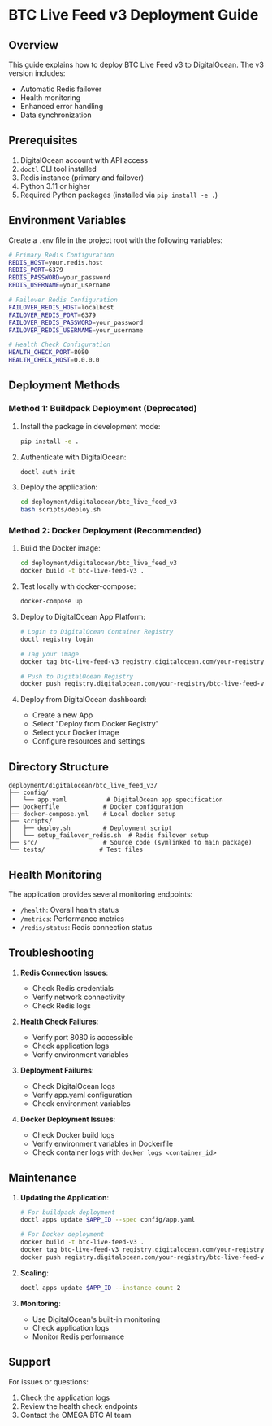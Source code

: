 # BTC Live Feed v3 Deployment Guide

## Overview

This guide explains how to deploy BTC Live Feed v3 to DigitalOcean. The v3 version includes:

- Automatic Redis failover
- Health monitoring
- Enhanced error handling
- Data synchronization

## Prerequisites

1. DigitalOcean account with API access
2. `doctl` CLI tool installed
3. Redis instance (primary and failover)
4. Python 3.11 or higher
5. Required Python packages (installed via `pip install -e .`)

## Environment Variables

Create a `.env` file in the project root with the following variables:

```bash
# Primary Redis Configuration
REDIS_HOST=your.redis.host
REDIS_PORT=6379
REDIS_PASSWORD=your_password
REDIS_USERNAME=your_username

# Failover Redis Configuration
FAILOVER_REDIS_HOST=localhost
FAILOVER_REDIS_PORT=6379
FAILOVER_REDIS_PASSWORD=your_password
FAILOVER_REDIS_USERNAME=your_username

# Health Check Configuration
HEALTH_CHECK_PORT=8080
HEALTH_CHECK_HOST=0.0.0.0
```

## Deployment Methods

### Method 1: Buildpack Deployment (Deprecated)

1. Install the package in development mode:

   ```bash
   pip install -e .
   ```

2. Authenticate with DigitalOcean:

   ```bash
   doctl auth init
   ```

3. Deploy the application:

   ```bash
   cd deployment/digitalocean/btc_live_feed_v3
   bash scripts/deploy.sh
   ```

### Method 2: Docker Deployment (Recommended)

1. Build the Docker image:

   ```bash
   cd deployment/digitalocean/btc_live_feed_v3
   docker build -t btc-live-feed-v3 .
   ```

2. Test locally with docker-compose:

   ```bash
   docker-compose up
   ```

3. Deploy to DigitalOcean App Platform:

   ```bash
   # Login to DigitalOcean Container Registry
   doctl registry login

   # Tag your image
   docker tag btc-live-feed-v3 registry.digitalocean.com/your-registry/btc-live-feed-v3:latest

   # Push to DigitalOcean Registry
   docker push registry.digitalocean.com/your-registry/btc-live-feed-v3:latest
   ```

4. Deploy from DigitalOcean dashboard:
   - Create a new App
   - Select "Deploy from Docker Registry"
   - Select your Docker image
   - Configure resources and settings

## Directory Structure

```
deployment/digitalocean/btc_live_feed_v3/
├── config/
│   └── app.yaml           # DigitalOcean app specification
├── Dockerfile            # Docker configuration
├── docker-compose.yml    # Local docker setup
├── scripts/
│   ├── deploy.sh         # Deployment script
│   └── setup_failover_redis.sh  # Redis failover setup
├── src/                  # Source code (symlinked to main package)
└── tests/               # Test files
```

## Health Monitoring

The application provides several monitoring endpoints:

- `/health`: Overall health status
- `/metrics`: Performance metrics
- `/redis/status`: Redis connection status

## Troubleshooting

1. **Redis Connection Issues**:
   - Check Redis credentials
   - Verify network connectivity
   - Check Redis logs

2. **Health Check Failures**:
   - Verify port 8080 is accessible
   - Check application logs
   - Verify environment variables

3. **Deployment Failures**:
   - Check DigitalOcean logs
   - Verify app.yaml configuration
   - Check environment variables

4. **Docker Deployment Issues**:
   - Check Docker build logs
   - Verify environment variables in Dockerfile
   - Check container logs with `docker logs <container_id>`

## Maintenance

1. **Updating the Application**:

   ```bash
   # For buildpack deployment
   doctl apps update $APP_ID --spec config/app.yaml
   
   # For Docker deployment
   docker build -t btc-live-feed-v3 .
   docker tag btc-live-feed-v3 registry.digitalocean.com/your-registry/btc-live-feed-v3:latest
   docker push registry.digitalocean.com/your-registry/btc-live-feed-v3:latest
   ```

2. **Scaling**:

   ```bash
   doctl apps update $APP_ID --instance-count 2
   ```

3. **Monitoring**:
   - Use DigitalOcean's built-in monitoring
   - Check application logs
   - Monitor Redis performance

## Support

For issues or questions:

1. Check the application logs
2. Review the health check endpoints
3. Contact the OMEGA BTC AI team

